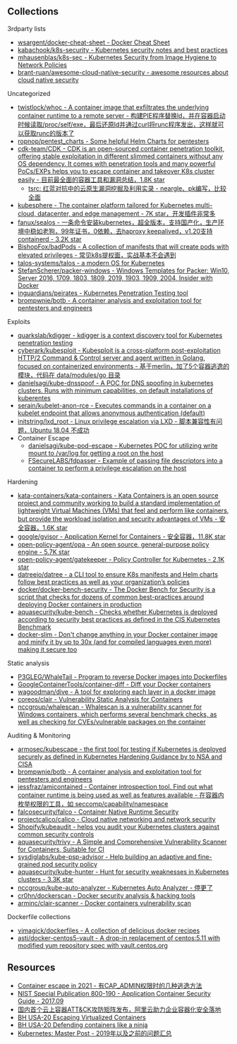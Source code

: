 ## Collections

3rdparty lists

* [wsargent/docker-cheat-sheet - Docker Cheat Sheet](https://github.com/wsargent/docker-cheat-sheet)
* [kabachook/k8s-security - Kubernetes security notes and best practices](https://github.com/kabachook/k8s-security)
* [mhausenblas/k8s-sec - Kubernetes Security from Image Hygiene to Network Policies](https://github.com/mhausenblas/k8s-sec)
* [brant-ruan/awesome-cloud-native-security - awesome resources about cloud native security](https://github.com/brant-ruan/awesome-cloud-native-security)

Uncategorized

* [twistlock/whoc - A container image that exfiltrates the underlying container runtime to a remote server - 构建PIE程序替换ld，并在容器启动时候读取/proc/self/exe，最后还原ld并通过curl将runc程序发出，这样就可以获取runc的版本了](https://github.com/twistlock/whoc)
* [ropnop/pentest_charts - Some helpful Helm Charts for pentesters](https://github.com/ropnop/pentest_charts)
* [cdk-team/CDK - CDK is an open-sourced container penetration toolkit, offering stable exploitation in different slimmed containers without any OS dependency. It comes with penetration tools and many powerful PoCs/EXPs helps you to escape container and takeover K8s cluster easily - 目前最全面的容器工具和漏洞总结，1.8K star](https://github.com/cdk-team/CDK)
  * [tsrc: 红蓝对抗中的云原生漏洞挖掘及利用实录 - neargle、pk编写，比较全面](https://mp.weixin.qq.com/s/Aq8RrH34PTkmF8lKzdY38g)
* [kubesphere - The container platform tailored for Kubernetes multi-cloud, datacenter, and edge management - 7K star，开发插件非常多](https://github.com/kubesphere/kubesphere)
* [fanux/sealos - 一条命令安装kubernetes，超全版本，支持国产化，生产环境中稳如老狗，99年证书，0依赖，去haproxy keepalived，v1.20支持containerd - 3.2K star](https://github.com/fanux/sealos)
* [BishopFox/badPods - A collection of manifests that will create pods with elevated privileges - 常见k8s提权面，实战基本不会遇到](https://github.com/BishopFox/badPods)
* [talos-systems/talos - a modern OS for Kubernetes](https://github.com/talos-systems/talos)
* [StefanScherer/packer-windows - Windows Templates for Packer: Win10, Server 2016, 1709, 1803, 1809, 2019, 1903, 1909, 2004, Insider with Docker](https://github.com/StefanScherer/packer-windows)
* [inguardians/peirates - Kubernetes Penetration Testing tool](https://github.com/inguardians/peirates)
* [brompwnie/botb - A container analysis and exploitation tool for pentesters and engineers](https://github.com/brompwnie/botb)

Exploits

* [quarkslab/kdigger - kdigger is a context discovery tool for Kubernetes penetration testing](https://github.com/quarkslab/kdigger)
* [cyberark/kubesploit - Kubesploit is a cross-platform post-exploitation HTTP/2 Command & Control server and agent written in Golang, focused on containerized environments - 基于merlin，加了5个容器逃逸的模块，代码在 data/modules/go 目录](https://github.com/cyberark/kubesploit)
* [danielsagi/kube-dnsspoof - A POC for DNS spoofing in kubernetes clusters. Runs with minimum capabilities, on default installations of kuberentes](https://github.com/danielsagi/kube-dnsspoof/)
* [serain/kubelet-anon-rce - Executes commands in a container on a kubelet endpoint that allows anonymous authentication (default)](https://github.com/serain/kubelet-anon-rce)
* [initstring/lxd_root - Linux privilege escalation via LXD - 脚本兼容性有问题，Ubuntu 18.04 不成功](https://github.com/initstring/lxd_root)
* Container Escape
  * [danielsagi/kube-pod-escape - Kubernetes POC for utilizing write mount to /var/log for getting a root on the host](https://github.com/danielsagi/kube-pod-escape)
  * [FSecureLABS/fdpasser - Example of passing file descriptors into a container to perform a privilege escalation on the host](https://github.com/FSecureLABS/fdpasser)

Hardening

* [kata-containers/kata-containers - Kata Containers is an open source project and community working to build a standard implementation of lightweight Virtual Machines (VMs) that feel and perform like containers, but provide the workload isolation and security advantages of VMs - 安全容器，1.6K star](https://github.com/kata-containers/kata-containers)
* [google/gvisor - Application Kernel for Containers - 安全容器，11.8K star](https://github.com/google/gvisor)
* [open-policy-agent/opa - An open source, general-purpose policy engine - 5.7K star](https://github.com/open-policy-agent/opa)
* [open-policy-agent/gatekeeper - Policy Controller for Kubernetes - 2.1K star](https://github.com/open-policy-agent/gatekeeper)
* [datreeio/datree - a CLI tool to ensure K8s manifests and Helm charts follow best practices as well as your organization’s policies](https://github.com/datreeio/datree)
* [docker/docker-bench-security - The Docker Bench for Security is a script that checks for dozens of common best-practices around deploying Docker containers in production](https://github.com/docker/docker-bench-security)
* [aquasecurity/kube-bench - Checks whether Kubernetes is deployed according to security best practices as defined in the CIS Kubernetes Benchmark](https://github.com/aquasecurity/kube-bench)
* [docker-slim - Don't change anything in your Docker container image and minify it by up to 30x (and for compiled languages even more) making it secure too](https://github.com/docker-slim/docker-slim)

Static analysis

* [P3GLEG/WhaleTail - Program to reverse Docker images into Dockerfiles](https://github.com/P3GLEG/WhaleTail)
* [GoogleContainerTools/container-diff - Diff your Docker containers](https://github.com/GoogleContainerTools/container-diff)
* [wagoodman/dive - A tool for exploring each layer in a docker image](https://github.com/wagoodman/dive)
* [coreos/clair - Vulnerability Static Analysis for Containers](https://github.com/coreos/clair)
* [nccgroup/whalescan - Whalescan is a vulnerability scanner for Windows containers, which performs several benchmark checks, as well as checking for CVEs/vulnerable packages on the container](https://github.com/nccgroup/whalescan)

Auditing & Monitoring

* [armosec/kubescape - the first tool for testing if Kubernetes is deployed securely as defined in Kubernetes Hardening Guidance by to NSA and CISA](https://github.com/armosec/kubescape)
* [brompwnie/botb - A container analysis and exploitation tool for pentesters and engineers](https://github.com/brompwnie/botb)
* [jessfraz/amicontained - Container introspection tool. Find out what container runtime is being used as well as features available - 在容器内枚举权限的工具，如 seccomp/capability/namespace](https://github.com/jessfraz/amicontained)
* [falcosecurity/falco - Container Native Runtime Security](https://github.com/falcosecurity/falco)
* [projectcalico/calico - Cloud native networking and network security](https://github.com/projectcalico/calico)
* [Shopify/kubeaudit - helps you audit your Kubernetes clusters against common security controls](https://github.com/Shopify/kubeaudit)
* [aquasecurity/trivy - A Simple and Comprehensive Vulnerability Scanner for Containers, Suitable for CI](https://github.com/aquasecurity/trivy)
* [sysdiglabs/kube-psp-advisor - Help building an adaptive and fine-grained pod security policy](https://github.com/sysdiglabs/kube-psp-advisor)
* [aquasecurity/kube-hunter - Hunt for security weaknesses in Kubernetes clusters - 3.3K star](https://github.com/aquasecurity/kube-hunter)
* [nccgroup/kube-auto-analyzer - Kubernetes Auto Analyzer - 停更了](https://github.com/nccgroup/kube-auto-analyzer)
* [cr0hn/dockerscan - Docker security analysis & hacking tools](https://github.com/cr0hn/dockerscan)
* [arminc/clair-scanner - Docker containers vulnerability scan](https://github.com/arminc/clair-scanner)

Dockerfile collections

* [vimagick/dockerfiles - A collection of delicious docker recipes ](https://github.com/vimagick/dockerfiles)
* [astj/docker-centos5-vault - A drop-in replacement of centos:5.11 with modified yum repository spec with vault.centos.org](https://github.com/astj/docker-centos5-vault)

## Resources

* [Container escape in 2021 - 有CAP_ADMIN权限时的几种逃逸方法](https://conference.hitb.org/hitbsecconf2021sin/materials/D2T2%20-%20Ccntainer%20Escape%20in%202021%20-%20Li%20Qiang.pdf)
* [NIST Special Publication 800-190 - Application Container Security Guide - 2017.09](https://nvlpubs.nist.gov/nistpubs/SpecialPublications/NIST.SP.800-190.pdf)
* [国内首个云上容器ATT&CK攻防矩阵发布，阿里云助力企业容器化安全落地](https://developer.aliyun.com/article/765449)
* [BH USA-20 Escaping Virtualized Containers](https://i.blackhat.com/USA-20/Thursday/us-20-Avrahami-Escaping-Virtualized-Containers.pdf)
* [BH USA-20 Defending containers like a ninja](https://i.blackhat.com/USA-20/Wednesday/us-20-Berta-Defending-Containers-Like-A-Ninja-A-Walk-Through-The-Advanced-Security-Features-Of-Docker-And-Kubernetes.pdf)
* [Kubernetes: Master Post - 2019年以及之前的问题汇总](https://blog.carnal0wnage.com/2019/01/kubernetes-master-post.html)
